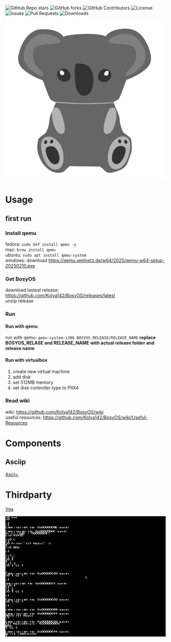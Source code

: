 ![GitHub Repo stars](https://img.shields.io/github/stars/Kolya142/BosyOS?style=flat-square)
![GitHub forks](https://img.shields.io/github/forks/Kolya142/BosyOS?style=flat-square)
![GitHub Contributors](https://img.shields.io/github/contributors/Kolya142/BosyOS?style=flat-square)
![License](https://img.shields.io/github/license/Kolya142/BosyOS?style=flat-square)
![Issues](https://img.shields.io/github/issues/Kolya142/BosyOS?style=flat-square)
![Pull Requests](https://img.shields.io/github/issues-pr/Kolya142/BosyOS?style=flat-square)
![Downloads](https://img.shields.io/github/downloads/Kolya142/BosyOS/total?style=flat-square)

![KIS](https://github.com/Kolya142/BosyOS/blob/main/non-kernel%20files/kis.png?raw=true)

# Usage
## first run
### Install qemu
fedora: `sudo dnf install qemu -y` \
mac: `brew install qemu` \
ubuntu: `sudo apt install qemu-system` \
windows: download https://qemu.weilnetz.de/w64/2025/qemu-w64-setup-20250210.exe
### Get BosyOS
download lastest release: https://github.com/Kolya142/BosyOS/releases/latest \
unzip release
### Run
#### Run with qemu
run with qemu: `qemu-system-i386 BOSYOS_RELEASE/RELEASE_NAME` **replace BOSYOS_RELASE and RELEASE_NAME with actual release folder and release name**
#### Run with virtualbox
1. create new virtual machine
2. add disk
3. set 512MB memory
4. set disk controller type to PIIX4
### Read wiki
wiki: https://github.com/Kolya142/BosyOS/wiki \
useful resources: https://github.com/Kolya142/BosyOS/wiki/Useful-Resources
# Components
## Asciip
[Ascii+](ascii+.txt)
# Thirdparty
[Vga](vga.md)

![](non-kernel%20files/demo.gif)